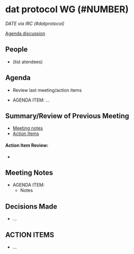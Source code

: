 # dat protocol WG (#NUMBER)

*DATE via IRC (#datprotocol)*

[Agenda discussion](https://github.com/datprotocol/working-group/issues/ISSUE_NUMBER)

## People

* (list atendees)

## Agenda

* Review last meeting/action items
- AGENDA ITEM: ...

## Summary/Review of Previous Meeting

* [Meeting notes](https://github.com/datprotocol/working-group/blob/master/meeting-notes/FILE_NAME)
* [Action Items](https://github.com/datprotocol/working-group/issues/ISSUE_NUMBER)

#### Action Item Review:

* 

## Meeting Notes

* AGENDA ITEM:
    * Notes


## Decisions Made

* ...

## ACTION ITEMS

* ...
